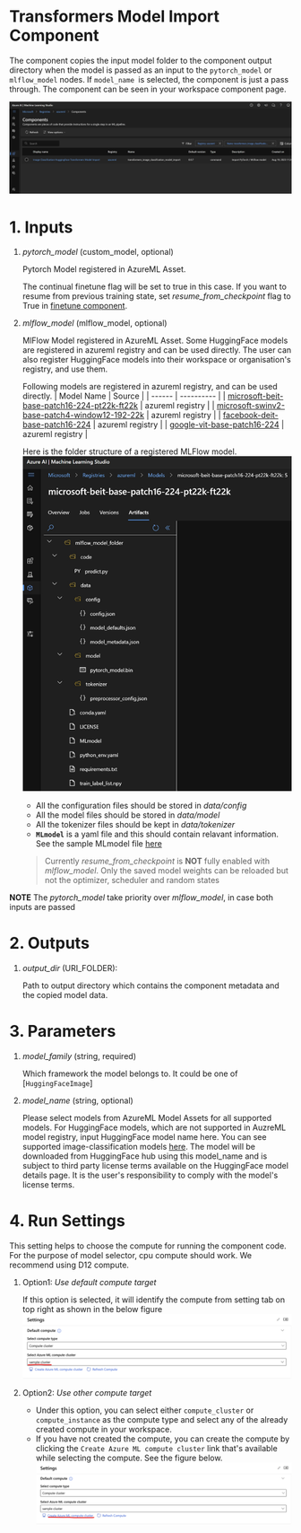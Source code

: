 # Transformers Model Import Component
The component copies the input model folder to the component output directory when the model is passed as an input to the `pytorch_model` or `mlflow_model` nodes. If `model_name `is selected, the component is just a pass through. The component can be seen in your workspace component page.

![as shown in the figure](../../images/image_classification_model_import.png)


# 1. Inputs

1. _pytorch_model_ (custom_model, optional)

    Pytorch Model registered in AzureML Asset.

    The continual finetune flag will be set to true in this case. If you want to resume from previous training state, set *resume_from_checkpoint* flag to True in [finetune component](transformers_finetune_component.md/#38-resume-from-checkpoint).

2. _mlflow_model_ (mlflow_model, optional)

    MlFlow Model registered in AzureML Asset. Some HuggingFace models are registered in azureml registry and can be used directly. The user can also register HuggingFace models into their workspace or organisation's registry, and use them.

    Following models are registered in azureml registry, and can be used directly.
    | Model Name | Source |
    | ------ | ---------- |
    | [microsoft-beit-base-patch16-224-pt22k-ft22k](https://ml.azure.com/registries/azureml/models/microsoft-beit-base-patch16-224-pt22k-ft22k/version/5) | azureml registry |
    | [microsoft-swinv2-base-patch4-window12-192-22k](https://ml.azure.com/registries/azureml/models/microsoft-swinv2-base-patch4-window12-192-22k/version/5) | azureml registry |
    | [facebook-deit-base-patch16-224](https://ml.azure.com/registries/azureml/models/facebook-deit-base-patch16-224/version/5) | azureml registry |
    | [google-vit-base-patch16-224](https://ml.azure.com/registries/azureml/models/google-vit-base-patch16-224/version/5) | azureml registry |

    Here is the folder structure of a registered MLFlow model.
    ![Mlflow Model Tree](../../images/mlflow_model_tree_for_hf_image_cls_comp.png)

    - All the configuration files should be stored in _data/config_
    - All the model files should be stored in _data/model_
    - All the tokenizer files should be kept in _data/tokenizer_
    - **`MLmodel`** is a yaml file and this should contain relavant information. See the sample MLmodel file [here](../../sample_files/HfImageMLmodel.yaml)

    > Currently _resume_from_checkpoint_ is **NOT** fully enabled with _mlflow_model_. Only the saved model weights can be reloaded but not the optimizer, scheduler and random states

**NOTE** The _pytorch_model_ take priority over _mlflow_model_, in case both inputs are passed


# 2. Outputs
1. _output_dir_ (URI_FOLDER):

    Path to output directory which contains the component metadata and the copied model data.


# 3. Parameters
1. _model_family_ (string, required)

    Which framework the model belongs to.
    It could be one of [`HuggingFaceImage`]

2. _model_name_ (string, optional)

    Please select models from AzureML Model Assets for all supported models.
    For HuggingFace models, which are not supported in AuzreML model registry, input HuggingFace model name here. You can see supported image-classification models [here](https://huggingface.co/models?pipeline_tag=image-classification&library=transformers).
    The model will be downloaded from HuggingFace hub using this model_name and
    is subject to third party license terms available on the HuggingFace model details page.
    It is the user's responsibility to comply with the model's license terms.

# 4. Run Settings

This setting helps to choose the compute for running the component code. For the purpose of model selector, cpu compute should work. We recommend using D12 compute.

1. Option1: *Use default compute target*

    If this option is selected, it will identify the compute from setting tab on top right as shown in the below figure
    ![default compute target](../../images/default_compute_from_settings_for_image_components.png)

2. Option2: *Use other compute target*

    - Under this option, you can select either `compute_cluster` or `compute_instance` as the compute type and select any of the already created compute in your workspace.
    - If you have not created the compute, you can create the compute by clicking the `Create Azure ML compute cluster` link that's available while selecting the compute. See the figure below.
    ![other compute target](../../images/other_compute_target_for_image_components.png)
